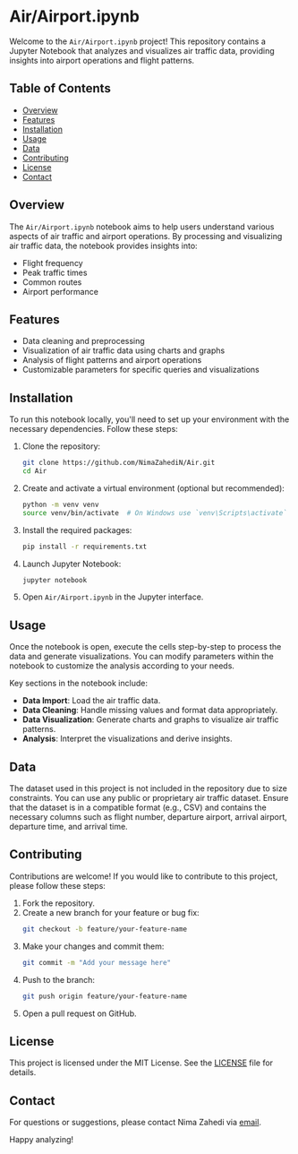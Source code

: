 # Air/Airport.ipynb

Welcome to the `Air/Airport.ipynb` project! This repository contains a Jupyter Notebook that analyzes and visualizes air traffic data, providing insights into airport operations and flight patterns.

## Table of Contents

- [Overview](#overview)
- [Features](#features)
- [Installation](#installation)
- [Usage](#usage)
- [Data](#data)
- [Contributing](#contributing)
- [License](#license)
- [Contact](#contact)

## Overview

The `Air/Airport.ipynb` notebook aims to help users understand various aspects of air traffic and airport operations. By processing and visualizing air traffic data, the notebook provides insights into:

- Flight frequency
- Peak traffic times
- Common routes
- Airport performance

## Features

- Data cleaning and preprocessing
- Visualization of air traffic data using charts and graphs
- Analysis of flight patterns and airport operations
- Customizable parameters for specific queries and visualizations

## Installation

To run this notebook locally, you'll need to set up your environment with the necessary dependencies. Follow these steps:

1. Clone the repository:
    ```sh
    git clone https://github.com/NimaZahediN/Air.git
    cd Air
    ```

2. Create and activate a virtual environment (optional but recommended):
    ```sh
    python -m venv venv
    source venv/bin/activate  # On Windows use `venv\Scripts\activate`
    ```

3. Install the required packages:
    ```sh
    pip install -r requirements.txt
    ```

4. Launch Jupyter Notebook:
    ```sh
    jupyter notebook
    ```

5. Open `Air/Airport.ipynb` in the Jupyter interface.

## Usage

Once the notebook is open, execute the cells step-by-step to process the data and generate visualizations. You can modify parameters within the notebook to customize the analysis according to your needs. 

Key sections in the notebook include:

- **Data Import**: Load the air traffic data.
- **Data Cleaning**: Handle missing values and format data appropriately.
- **Data Visualization**: Generate charts and graphs to visualize air traffic patterns.
- **Analysis**: Interpret the visualizations and derive insights.

## Data

The dataset used in this project is not included in the repository due to size constraints. You can use any public or proprietary air traffic dataset. Ensure that the dataset is in a compatible format (e.g., CSV) and contains the necessary columns such as flight number, departure airport, arrival airport, departure time, and arrival time.

## Contributing

Contributions are welcome! If you would like to contribute to this project, please follow these steps:

1. Fork the repository.
2. Create a new branch for your feature or bug fix:
    ```sh
    git checkout -b feature/your-feature-name
    ```
3. Make your changes and commit them:
    ```sh
    git commit -m "Add your message here"
    ```
4. Push to the branch:
    ```sh
    git push origin feature/your-feature-name
    ```
5. Open a pull request on GitHub.

## License

This project is licensed under the MIT License. See the [LICENSE](LICENSE) file for details.

## Contact

For questions or suggestions, please contact Nima Zahedi via [email](mailto:nima@example.com).

Happy analyzing!
